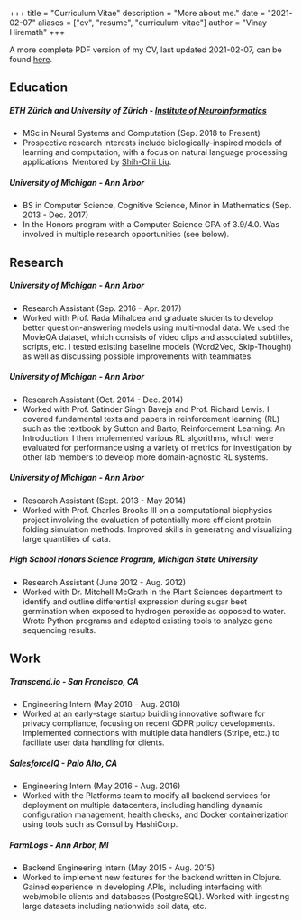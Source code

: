 +++
title = "Curriculum Vitae"
description = "More about me."
date = "2021-02-07"
aliases = ["cv", "resume", "curriculum-vitae"]
author = "Vinay Hiremath"
+++

A more complete PDF version of my CV, last updated 2021-02-07, can be found [here](/blog/Vinay-Hiremath_2021-02-07.pdf).
## Education
##### ETH Zürich and University of Zürich - [Institute of Neuroinformatics](https://www.ini.uzh.ch/en.html)
* MSc in Neural Systems and Computation (Sep. 2018 to Present)
* Prospective research interests include biologically-inspired models of learning and computation, with a focus on natural language processing applications. Mentored by [Shih-Chii Liu](http://sensors.ini.uzh.ch/shih-chii.html).

##### University of Michigan - Ann Arbor
* BS in Computer Science, Cognitive Science, Minor in Mathematics (Sep. 2013 - Dec. 2017)
* In the Honors program with a Computer Science GPA of 3.9/4.0. Was involved in multiple research opportunities (see below).

## Research
<!-- ##### ETH Zürich 
* Masters Thesis
* Description here -->

##### University of Michigan - Ann Arbor
* Research Assistant (Sep. 2016 - Apr. 2017)
* Worked with Prof. Rada Mihalcea and graduate students to develop better question-answering models using multi-modal data. We used the MovieQA dataset, which consists of video clips and associated subtitles, scripts, etc. I tested existing baseline models (Word2Vec, Skip-Thought) as well as discussing possible improvements with teammates.

##### University of Michigan - Ann Arbor
* Research Assistant (Oct. 2014 - Dec. 2014)
* Worked with Prof. Satinder Singh Baveja and Prof. Richard Lewis. I covered fundamental texts and papers in reinforcement learning (RL) such as the textbook by Sutton and Barto, Reinforcement Learning: An Introduction. I then implemented various RL algorithms, which were evaluated for performance using a variety of metrics for investigation by other lab members to develop more domain-agnostic RL systems.

##### University of Michigan - Ann Arbor
* Research Assistant (Sept. 2013 - May 2014)
* Worked with Prof. Charles Brooks III on a computational biophysics project involving the evaluation of potentially more efficient protein folding simulation methods. Improved skills in generating and visualizing large quantities of data.

##### High School Honors Science Program, Michigan State University
* Research Assistant (June 2012 - Aug. 2012)
* Worked with Dr. Mitchell McGrath in the Plant Sciences department to identify and outline differential expression during sugar beet germination when exposed to hydrogen peroxide as opposed to water. Wrote Python programs and adapted existing tools to analyze gene sequencing results.

## Work

##### Transcend.io - San Francisco, CA
* Engineering Intern (May 2018 - Aug. 2018)
* Worked at an early-stage startup building innovative software for privacy compliance, focusing on recent GDPR policy developments. Implemented connections with multiple data handlers (Stripe, etc.) to faciliate user data handling for clients.

##### SalesforceIQ - Palo Alto, CA
* Engineering Intern (May 2016 - Aug. 2016)
* Worked with the Platforms team to modify all backend services for deployment on multiple datacenters, including handling dynamic configuration management, health checks, and Docker containerization using tools such as Consul by HashiCorp.

##### FarmLogs - Ann Arbor, MI
* Backend Engineering Intern (May 2015 - Aug. 2015)
* Worked to implement new features for the backend written in Clojure. Gained experience in developing APIs, including interfacing with web/mobile clients and databases (PostgreSQL). Worked with ingesting large datasets including nationwide soil data, etc.